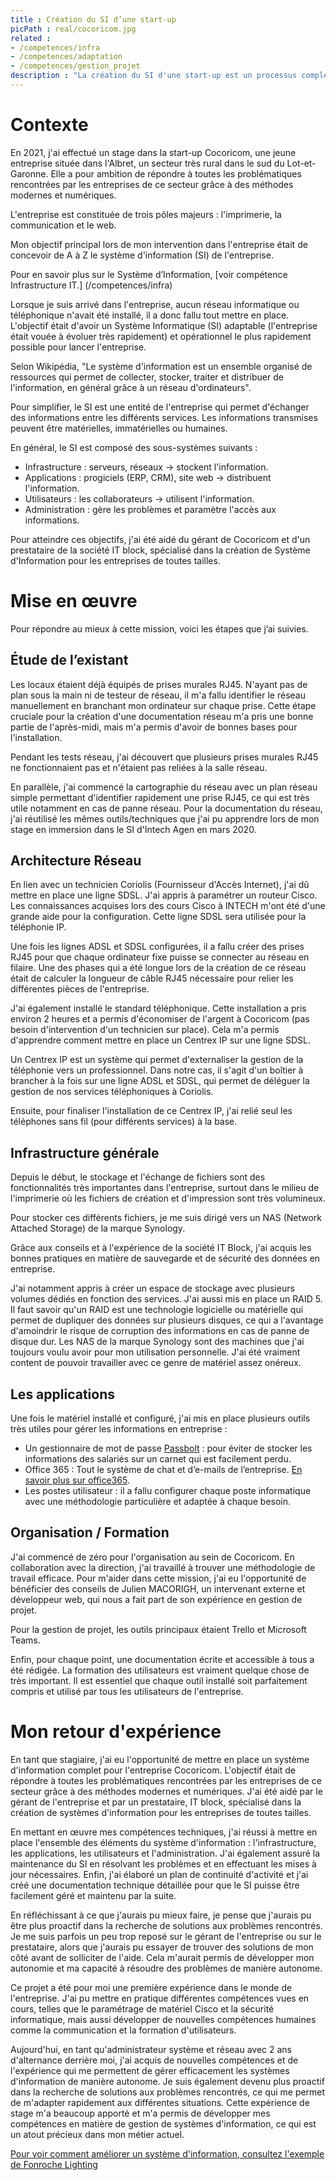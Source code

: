 ```yaml
---
title : Création du SI d’une start-up
picPath : real/cocoricom.jpg
related :
- /competences/infra
- /competences/adaptation
- /competences/gestion_projet
description : "La création du SI d'une start-up est un processus complexe qui nécessite une réflexion approfondie sur les objectifs et les besoins de l'entreprise. Cette réalisation implique la conception et la mise en place de différents outils et systèmes informatiques qui permettront à la start-up de fonctionner efficacement et de se développer"
---
```



# Contexte


En 2021, j'ai effectué un stage dans la start-up Cocoricom, une jeune entreprise située dans l'Albret, un secteur très rural dans le sud du Lot-et-Garonne. Elle a pour ambition de répondre à toutes les problématiques rencontrées par les entreprises de ce secteur grâce à des méthodes modernes et numériques.

L'entreprise est constituée de trois pôles majeurs : l'imprimerie, la communication et le web.

Mon objectif principal lors de mon intervention dans l'entreprise était de concevoir de A à Z le système d'information (SI) de l'entreprise.

Pour en savoir plus sur le Système d’Information, [voir compétence Infrastructure IT.] (/competences/infra)

Lorsque je suis arrivé dans l'entreprise, aucun réseau informatique ou téléphonique n'avait été installé, il a donc fallu tout mettre en place. L'objectif était d'avoir un Système Informatique (SI) adaptable (l'entreprise était vouée à évoluer très rapidement) et opérationnel le plus rapidement possible pour lancer l'entreprise.

Selon Wikipédia, "Le système d'information est un ensemble organisé de ressources qui permet de collecter, stocker, traiter et distribuer de l'information, en général grâce à un réseau d'ordinateurs".

Pour simplifier, le SI est une entité de l'entreprise qui permet d'échanger des informations entre les différents services. Les informations transmises peuvent être matérielles, immatérielles ou humaines.

En général, le SI est composé des sous-systèmes suivants :

- Infrastructure : serveurs, réseaux -> stockent l'information.
- Applications : progiciels (ERP, CRM), site web -> distribuent l'information.
- Utilisateurs : les collaborateurs -> utilisent l'information.
- Administration : gère les problèmes et paramètre l'accès aux informations.


Pour atteindre ces objectifs, j'ai été aidé du gérant de Cocoricom et d'un prestataire de la société IT block, spécialisé dans la création de Système d'Information pour les entreprises de toutes tailles.


# Mise en œuvre

Pour répondre au mieux à cette mission, voici les étapes que j’ai suivies.

## Étude de l’existant


Les locaux étaient déjà équipés de prises murales RJ45. N'ayant pas de plan sous la main ni de testeur de réseau, il m'a fallu identifier le réseau manuellement en branchant mon ordinateur sur chaque prise. Cette étape cruciale pour la création d'une documentation réseau m'a pris une bonne partie de l'après-midi, mais m'a permis d'avoir de bonnes bases pour l'installation.

Pendant les tests réseau, j'ai découvert que plusieurs prises murales RJ45 ne fonctionnaient pas et n'étaient pas reliées à la salle réseau.

En parallèle, j'ai commencé la cartographie du réseau avec un plan réseau simple permettant d'identifier rapidement une prise RJ45, ce qui est très utile notamment en cas de panne réseau. Pour la documentation du réseau, j'ai réutilisé les mêmes outils/techniques que j'ai pu apprendre lors de mon stage en immersion dans le SI d'Intech Agen en mars 2020.

## Architecture Réseau

En lien avec un technicien Coriolis (Fournisseur d'Accès Internet), j'ai dû mettre en place une ligne SDSL. J'ai appris à paramétrer un routeur Cisco. Les connaissances acquises lors des cours Cisco à INTECH m'ont été d'une grande aide pour la configuration. Cette ligne SDSL sera utilisée pour la téléphonie IP.

Une fois les lignes ADSL et SDSL configurées, il a fallu créer des prises RJ45 pour que chaque ordinateur fixe puisse se connecter au réseau en filaire. Une des phases qui a été longue lors de la création de ce réseau était de calculer la longueur de câble RJ45 nécessaire pour relier les différentes pièces de l'entreprise.

J'ai également installé le standard téléphonique. Cette installation a pris environ 2 heures et a permis d'économiser de l'argent à Cocoricom (pas besoin d'intervention d'un technicien sur place). Cela m'a permis d'apprendre comment mettre en place un Centrex IP sur une ligne SDSL.

Un Centrex IP est un système qui permet d'externaliser la gestion de la téléphonie vers un professionnel. Dans notre cas, il s'agit d'un boîtier à brancher à la fois sur une ligne ADSL et SDSL, qui permet de déléguer la gestion de nos services téléphoniques à Coriolis.

Ensuite, pour finaliser l'installation de ce Centrex IP, j'ai relié seul les téléphones sans fil (pour différents services) à la base.

## Infrastructure générale

Depuis le début, le stockage et l'échange de fichiers sont des fonctionnalités très importantes dans l'entreprise, surtout dans le milieu de l'imprimerie où les fichiers de création et d'impression sont très volumineux.

Pour stocker ces différents fichiers, je me suis dirigé vers un NAS (Network Attached Storage) de la marque Synology.

Grâce aux conseils et à l'expérience de la société IT Block, j'ai acquis les bonnes pratiques en matière de sauvegarde et de sécurité des données en entreprise.

J'ai notamment appris à créer un espace de stockage avec plusieurs volumes dédiés en fonction des services. J'ai aussi mis en place un RAID 5.
Il faut savoir qu'un RAID est une technologie logicielle ou matérielle qui permet de dupliquer des données sur plusieurs disques, ce qui a l'avantage d'amoindrir le risque de corruption des informations en cas de panne de disque dur.
Les NAS de la marque Synology sont des machines que j'ai toujours voulu avoir pour mon utilisation personnelle. J'ai été vraiment content de pouvoir travailler avec ce genre de matériel assez onéreux.


## Les applications


Une fois le matériel installé et configuré, j'ai mis en place plusieurs outils très utiles pour gérer les informations en entreprise :

- Un gestionnaire de mot de passe [Passbolt](https://www.passbolt.com/) : pour éviter de stocker les informations des salariés sur un carnet qui est facilement perdu.
- Office 365 : Tout le système de chat et d’e-mails de l’entreprise. [En savoir plus sur office365](/competences/microsoft).
- Les postes utilisateur : il a fallu configurer chaque poste informatique avec une méthodologie particulière et adaptée à chaque besoin.


## Organisation / Formation

J'ai commencé de zéro pour l'organisation au sein de Cocoricom. En collaboration avec la direction, j'ai travaillé à trouver une méthodologie de travail efficace. Pour m'aider dans cette mission, j'ai eu l'opportunité de bénéficier des conseils de Julien MACORIGH, un intervenant externe et développeur web, qui nous a fait part de son expérience en gestion de projet.

Pour la gestion de projet, les outils principaux étaient Trello et Microsoft Teams.

Enfin, pour chaque point, une documentation écrite et accessible à tous a été rédigée. La formation des utilisateurs est vraiment quelque chose de très important. Il est essentiel que chaque outil installé soit parfaitement compris et utilisé par tous les utilisateurs de l'entreprise.

# Mon retour d'expérience

En tant que stagiaire, j'ai eu l'opportunité de mettre en place un système d'information complet pour l'entreprise Cocoricom. L'objectif était de répondre à toutes les problématiques rencontrées par les entreprises de ce secteur grâce à des méthodes modernes et numériques. J'ai été aidé par le gérant de l'entreprise et par un prestataire, IT block, spécialisé dans la création de systèmes d'information pour les entreprises de toutes tailles.

En mettant en œuvre mes compétences techniques, j'ai réussi à mettre en place l'ensemble des éléments du système d'information : l'infrastructure, les applications, les utilisateurs et l'administration. J'ai également assuré la maintenance du SI en résolvant les problèmes et en effectuant les mises à jour nécessaires. Enfin, j'ai élaboré un plan de continuité d'activité et j'ai créé une documentation technique détaillée pour que le SI puisse être facilement géré et maintenu par la suite.

En réfléchissant à ce que j'aurais pu mieux faire, je pense que j'aurais pu être plus proactif dans la recherche de solutions aux problèmes rencontrés. Je me suis parfois un peu trop reposé sur le gérant de l'entreprise ou sur le prestataire, alors que j'aurais pu essayer de trouver des solutions de mon côté avant de solliciter de l'aide. Cela m'aurait permis de développer mon autonomie et ma capacité à résoudre des problèmes de manière autonome.

Ce projet a été pour moi une première expérience dans le monde de l'entreprise. J'ai pu mettre en pratique différentes compétences vues en cours, telles que le paramétrage de matériel Cisco et la sécurité informatique, mais aussi développer de nouvelles compétences humaines comme la communication et la formation d'utilisateurs.

Aujourd'hui, en tant qu'administrateur système et réseau avec 2 ans d'alternance derrière moi, j'ai acquis de nouvelles compétences et de l'expérience qui me permettent de gérer efficacement les systèmes d'information de manière autonome. Je suis également devenu plus proactif dans la recherche de solutions aux problèmes rencontrés, ce qui me permet de m'adapter rapidement aux différentes situations. Cette expérience de stage m'a beaucoup apporté et m'a permis de développer mes compétences en matière de gestion de systèmes d'information, ce qui est un atout précieux dans mon métier actuel.

[Pour voir comment améliorer un système d'information, consultez l'exemple de Fonroche Lighting](/realisation/amelioration_si)